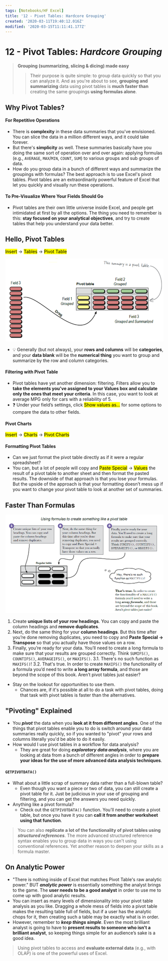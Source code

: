 ```yaml
---
tags: [Notebooks/HF Excel]
title: '12 - Pivot Tables: Hardcore Grouping'
created: '2020-03-11T19:40:12.016Z'
modified: '2020-03-15T11:11:41.177Z'
---
```


# 12 - Pivot Tables: *Hardcore Grouping*

> **Grouping (summarizing, slicing & dicing) made easy**
>> Their purpose is quite simple: to group data quickly so that you can analyze it. And as you're about to see, **grouping and summarizing** data using pivot tables is **much faster than** creating the same groupings **using formulas alone**.

## Why Pivot Tables?
#### For Repetitive Operations
- There is **complexity** in these data summaries that you've envisioned. You can slice the data in a million different ways, and it could take forever.
- But there's **simplicity** as well. These summaries basically have you doing the same sort of operation over and over again: applying formulas (e.g., `AVERAGE`, `MAX`/`MIN`, `COUNT`, `SUM`) to various groups and sub groups of data.
- How do you group data in a bunch of different ways and summarize the groupings with formulas? The best approach is to use Excel's pivot tables. Pivot tables are an extraordinarily powerful feature of Excel that let you quickly and visually run these operations.

#### To Pre-Visualize Where Your Fields Should Go
- Pivot tables are their own little universe inside Excel, and people get intimidated at first by all the options. The thing you need to remember is this: **stay focused on your analytical objectives**, and try to create tables that help you understand your data better.

## Hello, Pivot Tables
<mark>Insert</mark> -> <mark>Tables</mark> -> <mark>Pivot Table</mark>

![Pivot Table](../attachments/pivot.png)
- :bulb: Generally (but not always), your **rows and columns** will be **categories**, and your **data blank** will be the **numerical thing** you want to group and summarize by the row and column categories.

#### Filtering with Pivot Table
- Pivot tables have yet another dimension: filtering. Filters allow you to **take the elements you've assigned to your Values box and calculate only the ones that meet your criteria**. In this case, you want to look at average MPG only for cars with a reliability of 5.
- :question: Under your field’s settings, click <mark>Show values as…</mark> for some options to compare the data to other fields.

#### Pivot Charts
<mark>Insert</mark> -> <mark>Charts</mark> -> <mark>Pivot Charts</mark>

#### Formatting Pivot Tables
- Can we just format the pivot table directly as if it were a regular spreadsheet?
- You can, but a lot of people will copy and <mark>Paste Special</mark> -> <mark>Values</mark> the result of a pivot table to another sheet and then format the pasted results. The downside of that approach is that you lose your formulas. But the upside of the approach is that your formatting doesn’t mess up if you want to change your pivot table to look at another set of summaries.

## Faster Than Formulas
![Pivot Table](../attachments/pivot_not.png)
1. Create **unique lists of your row headings**. You can copy and paste the column headings and **remove duplicates**.
2. Next, do the same thing for your **column headings**. But this time after you’re done removing duplicates, you need to copy and **Paste Special -> Transpose** so that you actually have those values on a row.
3. Finally, you’re ready for your data. You’ll need to create a long formula to make sure that your results are grouped correctly. Think `SUMIFS()`, `COUNTIFS()`, `AVERAGEIFS()`, or `MAXIFS()`.
  3.1. There's no such function as `MAXIFS()`!
  3.2. That's true. In order to create `MAXIFS()` the functionality of a formula you’d need to write **a long array formula**, and those are beyond the scope of this book. Aren’t pivot tables just easier?
- Stay on the lookout for opportunities to use them. 
  - Chances are, if it's possible at all to do a task with pivot tables, doing that task with pivot tables is faster than the alternatives.

## "Pivoting" Explained
- You ***pivot*** the data when you **look at it from different angles**. One of the things that pivot tables enable you to do is switch around your data summaries really quickly, so if you wanted to "pivot" your rows and columns literally you'd be able to do it easily.
- How would I use pivot tables in a workflow for data analysis?
  - They are great for doing ***exploratory data analysis***, where you are looking at data from a bunch of different angles in order to **prepare your ideas for the use of more advanced data analysis techniques**.

#### `GETPIVOTDATA()`
- What about a little scrap of summary data rather than a full-blown table?
  - Even though you want a piece or two of data, you can still create a pivot table for it. Just be judicious in your use of grouping and filtering, and you can get the answers you need quickly.
- Anything like a pivot formula?
  - Check out the `GETPIVOTDATA()` function. You'll need to create a pivot table, but once you have it you can **call it from another worksheet using that function**.

> You can also **replicate a lot of the functionality of pivot tables using *structured references***. The more advanced structured reference syntax enables you to group data in ways you can't using conventional references. Yet another reason to deepen your skills as a formula master.

## On Analytic Power
- "There is nothing inside of Excel that matches Pivot Table's raw analytic power." BUT ***analytic power*** is essentially something the analyst brings to the game. The **user needs to be a good analyst** in order to use me to come up with good analytic results.
- You can insert as many levels of dimensionality into your pivot table analysis as you like. Dragging a whole mess of fields into a pivot table makes the resulting table full of fields, but if a user has the analytic chops for it, then creating such a table may be exactly what is in order.
- However, remember to ***keep things simple***. Even the most brilliant analyst is going to have to **present results to someone who isn't a brilliant analyst**, so keeping things simple for an audience’s sake is a good idea.


> Using pivot tables to access and **evaluate external data** (e.g., with OLAP) is one of the powerful uses of Excel.
